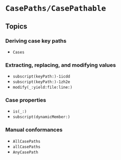 # ``CasePaths/CasePathable``

## Topics

### Deriving case key paths

- ``Cases``

### Extracting, replacing, and modifying values

- ``subscript(keyPath:)-1icdd``
- ``subscript(keyPath:)-1zh2e``
- ``modify(_:yield:file:line:)``

### Case properties

- ``is(_:)``
- ``subscript(dynamicMember:)``

### Manual conformances

- ``AllCasePaths``
- ``allCasePaths``
- ``AnyCasePath``
